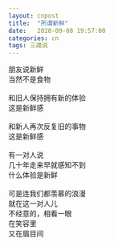 ```yaml
---
layout: cnpost
title:  "所谓新鲜"
date:   2020-09-08 19:57:00
categories: cn
tags: 三歳说
---
```


朋友说新鲜<br>
当然不是食物<br>
<br>
和旧人保持拥有新的体验<br>
这是新鲜感<br>
<br>
和新人再次反复旧的事物<br>
这是新鲜感<br>
<br>
有一对人说<br>
几十年走来早就感知不到<br>
什么体验是新鲜<br>
<br>
可是连我们都羡慕的浪漫<br>
就在这一对人儿<br>
不经意的，相看一眼<br>
在笑容里<br>
又在眉目间
